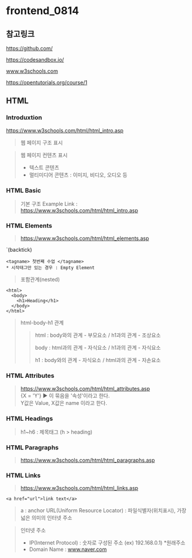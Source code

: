 # frontend_0814

## 참고링크
https://github.com/

https://codesandbox.io/

www.w3schools.com

https://opentutorials.org/course/1

## HTML

### Introduxtion
https://www.w3schools.com/html/html_intro.asp

> 웹 페이지 구조 표시

> 웹 페이지 컨텐츠 표시
> - 텍스트 콘텐츠
> - 멀티미디어 콘텐츠 : 이미지, 비디오, 오디오 등 

### HTML Basic
> 기본 구조 Example Link : https://www.w3schools.com/html/html_intro.asp 

### HTML Elements
> https://www.w3schools.com/html/html_elements.asp

`(backtick)
```
<tagname> 첫번째 수업 </tagname>
* 시작태그만 있는 경우 : Empty Element 
```

> 포함관계(nested)
```
<html>
  <body>
    <h1>Heading</h1>
  </body>
</html>
```

> html-body-h1 관계<p>
>> html : body와의 관계 - 부모요소 / h1과의 관계 - 조상요소<p>
>> body : html과의 관계 - 자식요소 / h1과의 관계 - 자식요소<p>
>> h1 : body와의 관계 - 자식요소 / html과의 관계 - 자손요소
  
  
### HTML Attributes
> https://www.w3schools.com/html/html_attributes.asp<br>
> {X = 'Y'} ▶ 이 묶음을 '속성'이라고 한다.<br>
> Y값은 Value, X값은 name 이라고 한다.
 
### HTML Headings
> h1~h6 : 제목태그 (h > heading)

### HTML Paragraphs
> https://www.w3schools.com/html/html_paragraphs.asp
  
### HTML Links
> https://www.w3schools.com/html/html_links.asp
```
<a href="url">link text</a>
```
> a : anchor
> URL(Uniform Resource Locator) : 파일식별자(위치표시), 가장 넓은 의미의 인터넷 주소<br>
  

> 인터넷 주소<br> 
> - IP(Internet Protocol) : 숫자로 구성된 주소 (ex) 192.168.0.1) *원래주소
> - Domain Name : www.naver.com

  

